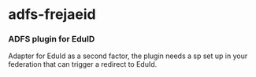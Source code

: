 
# adfs-frejaeid

### ADFS plugin for EduID
 Adapter for EduId as a second factor, the plugin needs a sp set up in your federation that can trigger a redirect to EduId. 
 
 
	
